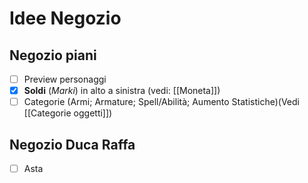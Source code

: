 # Idee Negozio

## Negozio piani 
 - [ ] Preview personaggi
 - [x] **Soldi** (*Marki*) in alto a sinistra (vedi: [[Moneta]])
 - [ ] Categorie (Armi; Armature; Spell/Abilità; Aumento Statistiche)(Vedi [[Categorie oggetti]])

## Negozio Duca Raffa
- [ ] Asta